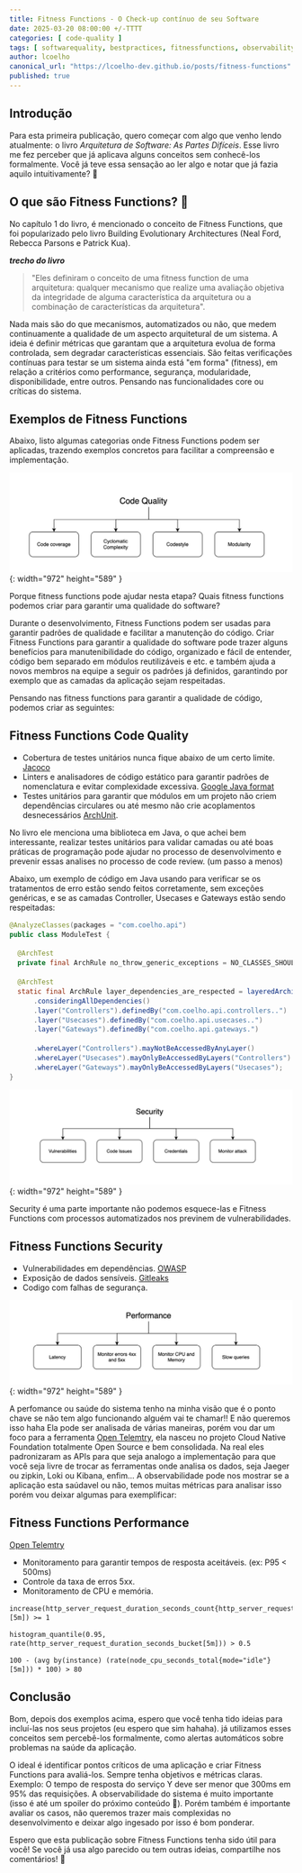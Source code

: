 ```yaml
---
title: Fitness Functions - O Check-up contínuo de seu Software
date: 2025-03-20 08:00:00 +/-TTTT
categories: [ code-quality ]
tags: [ softwarequality, bestpractices, fitnessfunctions, observability ]
author: lcoelho
canonical_url: "https://lcoelho-dev.github.io/posts/fitness-functions"
published: true
---
```


## Introdução

Para esta primeira publicação, quero começar com algo que venho lendo atualmente: o livro *Arquitetura de Software: As Partes Difíceis*. Esse livro me fez perceber que já aplicava alguns conceitos sem conhecê-los formalmente. Você já teve essa sensação ao ler algo e notar que já fazia aquilo intuitivamente? 😬

## O que são Fitness Functions? 👋

No capítulo 1 do livro, é mencionado o conceito de Fitness Functions, que foi popularizado pelo livro Building Evolutionary Architectures (Neal Ford, Rebecca Parsons e Patrick Kua).


**_trecho do livro_**
> "Eles definiram o conceito de uma fitness function de uma arquitetura: qualquer mecanismo que realize uma avaliação objetiva da integridade de alguma característica da arquitetura ou a combinação de características da arquitetura".


Nada mais são do que mecanismos, automatizados ou não, que medem continuamente a qualidade de um aspecto arquitetural de um sistema. A ideia é definir métricas que garantam que a arquitetura evolua de forma controlada, sem degradar características essenciais. São feitas verificações contínuas para testar se um sistema ainda está "em forma" (fitness), em relação a critérios como performance, segurança, modularidade, disponibilidade, entre outros.
Pensando nas funcionalidades core ou críticas do sistema.  


## Exemplos de Fitness Functions

Abaixo, listo algumas categorias onde Fitness Functions podem ser aplicadas, trazendo exemplos concretos para facilitar a compreensão e implementação.


![Code Quality](/assets/img/posts/fitness-functions/code-quality.png){: width="972" height="589" }

Porque fitness functions pode ajudar nesta etapa? Quais fitness functions podemos criar para garantir uma qualidade do software?

Durante o desenvolvimento, Fitness Functions podem ser usadas para garantir padrões de qualidade e facilitar a manutenção do código.
Criar Fitness Functions para garantir a qualidade do software pode trazer alguns benefícios para manutenibilidade do código, organizado e fácil de entender, código bem separado em módulos reutilizáveis e etc. e também ajuda a novos membros na equipe a seguir os padrões já definidos, garantindo por exemplo que as camadas da aplicação sejam respeitadas.

Pensando nas fitness functions para garantir a qualidade de código, podemos criar as seguintes:

## Fitness Functions Code Quality
- Cobertura de testes unitários nunca fique abaixo de um certo limite. [Jacoco](https://www.eclemma.org/jacoco)
- Linters e analisadores de código estático para garantir padrões de nomenclatura e evitar complexidade excessiva. [Google Java format](https://github.com/google/google-java-format)
- Testes unitários para garantir que módulos em um projeto não criem dependências circulares ou até mesmo não crie acoplamentos desnecessários [ArchUnit](https://www.archunit.org).

No livro ele menciona uma biblioteca em Java, o que achei bem interessante, realizar testes unitários para validar camadas ou até boas práticas de programação pode ajudar no processo de desenvolvimento e prevenir essas analises no processo de code review. (um passo a menos) 

Abaixo, um exemplo de código em Java usando para verificar se os tratamentos de erro estão sendo feitos corretamente, sem exceções genéricas, e se as camadas Controller, Usecases e Gateways estão sendo respeitadas:


```java
@AnalyzeClasses(packages = "com.coelho.api")
public class ModuleTest {

  @ArchTest
  private final ArchRule no_throw_generic_exceptions = NO_CLASSES_SHOULD_THROW_GENERIC_EXCEPTIONS;

  @ArchTest
  static final ArchRule layer_dependencies_are_respected = layeredArchitecture()
      .consideringAllDependencies()
      .layer("Controllers").definedBy("com.coelho.api.controllers..")
      .layer("Usecases").definedBy("com.coelho.api.usecases..")
      .layer("Gateways").definedBy("com.coelho.api.gateways.")

      .whereLayer("Controllers").mayNotBeAccessedByAnyLayer()
      .whereLayer("Usecases").mayOnlyBeAccessedByLayers("Controllers")
      .whereLayer("Gateways").mayOnlyBeAccessedByLayers("Usecases");
}
```

![Security](/assets/img/posts/fitness-functions/security.png){: width="972" height="589" }

Security é uma parte importante não podemos esquece-las e Fitness Functions com processos automatizados nos previnem de vulnerabilidades.

## Fitness Functions Security
- Vulnerabilidades em dependências. [OWASP](https://github.com/dependency-check/dependency-check-gradle)
- Exposição de dados sensíveis. [Gitleaks](https://github.com/gitleaks/gitleaks)
- Codigo com falhas de segurança. 


![Performance](/assets/img/posts/fitness-functions/performance.png){: width="972" height="589" }

A perfomance ou saúde do sistema tenho na minha visão que é o ponto chave se não tem algo funcionando alguém vai te chamar!! E não queremos isso haha
Ela pode ser analisada de várias maneiras, porém vou dar um foco para a ferramenta [Open Telemtry](https://opentelemetry.io/), ela nasceu no projeto Cloud Native Foundation totalmente Open Source e bem consolidada. Na real eles padronizaram as APIs para que seja analogo a implementação para que você seja livre de trocar as ferramentas onde analisa os dados, seja Jaeger ou zipkin, Loki ou Kibana, enfim... A observabilidade pode nos mostrar se a aplicação esta saúdavel ou não, temos muitas métricas para analisar isso porém vou deixar algumas para exemplificar: 

## Fitness Functions Performance 

[Open Telemtry](https://opentelemetry.io/)

- Monitoramento para garantir tempos de resposta aceitáveis. (ex: P95 < 500ms)
- Controle da taxa de erros 5xx.
- Monitoramento de CPU e memória.


```
increase(http_server_request_duration_seconds_count{http_server_request_duration_seconds_count=~"5.."}[5m]) >= 1
```

```
histogram_quantile(0.95, rate(http_server_request_duration_seconds_bucket[5m])) > 0.5
```

``` 
100 - (avg by(instance) (rate(node_cpu_seconds_total{mode="idle"}[5m])) * 100) > 80
```


## Conclusão

Bom, depois dos exemplos acima, espero que você tenha tido ideias para incluí-las nos seus projetos (eu espero que sim hahaha). já utilizamos esses conceitos sem percebê-los formalmente, como alertas automáticos sobre problemas na saúde da aplicação.

O ideal é identificar pontos críticos de uma aplicação e criar Fitness Functions para avaliá-los. Sempre tenha objetivos e métricas claras. Exemplo: O tempo de resposta do serviço Y deve ser menor que 300ms em 95% das requisições. A observabilidade do sistema é muito importante (isso é até um spoiler do próximo conteúdo 🫢). Porém também é importante avaliar os casos, não queremos trazer mais complexidas no desenvolvimento e deixar algo ingesado por isso é bom ponderar.


Espero que esta publicação sobre Fitness Functions tenha sido útil para você! Se você já usa algo parecido ou tem outras ideias, compartilhe nos comentários! 🚀
